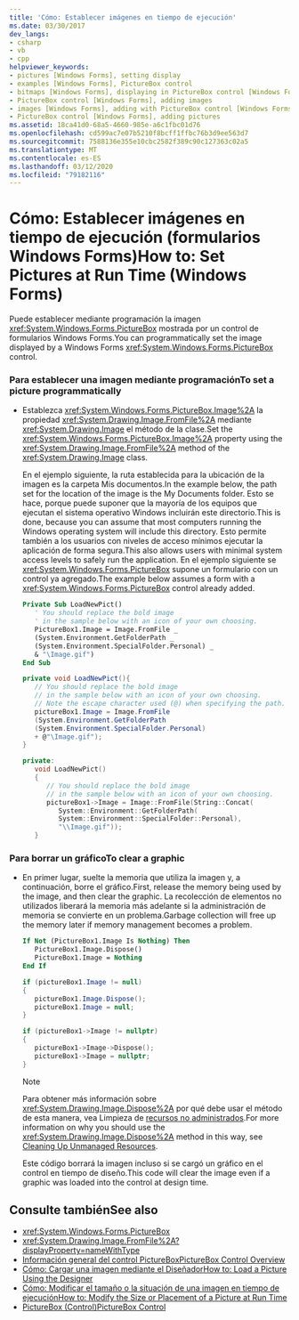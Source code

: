 ```yaml
---
title: 'Cómo: Establecer imágenes en tiempo de ejecución'
ms.date: 03/30/2017
dev_langs:
- csharp
- vb
- cpp
helpviewer_keywords:
- pictures [Windows Forms], setting display
- examples [Windows Forms], PictureBox control
- bitmaps [Windows Forms], displaying in PictureBox control [Windows Forms]
- PictureBox control [Windows Forms], adding images
- images [Windows Forms], adding with PictureBox control [Windows Forms]
- PictureBox control [Windows Forms], adding pictures
ms.assetid: 18ca41d0-68a5-4660-985e-a6c1fbc01d76
ms.openlocfilehash: cd599ac7e07b5210f8bcff1ffbc76b3d9ee563d7
ms.sourcegitcommit: 7588136e355e10cbc2582f389c90c127363c02a5
ms.translationtype: MT
ms.contentlocale: es-ES
ms.lasthandoff: 03/12/2020
ms.locfileid: "79182116"
---
```

# <a name="how-to-set-pictures-at-run-time-windows-forms"></a><span data-ttu-id="9e015-102">Cómo: Establecer imágenes en tiempo de ejecución (formularios Windows Forms)</span><span class="sxs-lookup"><span data-stu-id="9e015-102">How to: Set Pictures at Run Time (Windows Forms)</span></span>
<span data-ttu-id="9e015-103">Puede establecer mediante programación la imagen <xref:System.Windows.Forms.PictureBox> mostrada por un control de formularios Windows Forms.</span><span class="sxs-lookup"><span data-stu-id="9e015-103">You can programmatically set the image displayed by a Windows Forms <xref:System.Windows.Forms.PictureBox> control.</span></span>  
  
### <a name="to-set-a-picture-programmatically"></a><span data-ttu-id="9e015-104">Para establecer una imagen mediante programación</span><span class="sxs-lookup"><span data-stu-id="9e015-104">To set a picture programmatically</span></span>  
  
- <span data-ttu-id="9e015-105">Establezca <xref:System.Windows.Forms.PictureBox.Image%2A> la propiedad <xref:System.Drawing.Image.FromFile%2A> mediante <xref:System.Drawing.Image> el método de la clase.</span><span class="sxs-lookup"><span data-stu-id="9e015-105">Set the <xref:System.Windows.Forms.PictureBox.Image%2A> property using the <xref:System.Drawing.Image.FromFile%2A> method of the <xref:System.Drawing.Image> class.</span></span>  
  
     <span data-ttu-id="9e015-106">En el ejemplo siguiente, la ruta establecida para la ubicación de la imagen es la carpeta Mis documentos.</span><span class="sxs-lookup"><span data-stu-id="9e015-106">In the example below, the path set for the location of the image is the My Documents folder.</span></span> <span data-ttu-id="9e015-107">Esto se hace, porque puede suponer que la mayoría de los equipos que ejecutan el sistema operativo Windows incluirán este directorio.</span><span class="sxs-lookup"><span data-stu-id="9e015-107">This is done, because you can assume that most computers running the Windows operating system will include this directory.</span></span> <span data-ttu-id="9e015-108">Esto permite también a los usuarios con niveles de acceso mínimos ejecutar la aplicación de forma segura.</span><span class="sxs-lookup"><span data-stu-id="9e015-108">This also allows users with minimal system access levels to safely run the application.</span></span> <span data-ttu-id="9e015-109">En el ejemplo siguiente se <xref:System.Windows.Forms.PictureBox> supone un formulario con un control ya agregado.</span><span class="sxs-lookup"><span data-stu-id="9e015-109">The example below assumes a form with a <xref:System.Windows.Forms.PictureBox> control already added.</span></span>  
  
    ```vb  
    Private Sub LoadNewPict()  
       ' You should replace the bold image
       ' in the sample below with an icon of your own choosing.  
       PictureBox1.Image = Image.FromFile _  
       (System.Environment.GetFolderPath _  
       (System.Environment.SpecialFolder.Personal) _  
       & "\Image.gif")  
    End Sub  
    ```  
  
    ```csharp  
    private void LoadNewPict(){  
       // You should replace the bold image
       // in the sample below with an icon of your own choosing.  
       // Note the escape character used (@) when specifying the path.  
       pictureBox1.Image = Image.FromFile  
       (System.Environment.GetFolderPath  
       (System.Environment.SpecialFolder.Personal)  
       + @"\Image.gif");  
    }  
    ```  
  
    ```cpp  
    private:  
       void LoadNewPict()  
       {  
          // You should replace the bold image
          // in the sample below with an icon of your own choosing.  
          pictureBox1->Image = Image::FromFile(String::Concat(  
             System::Environment::GetFolderPath(  
             System::Environment::SpecialFolder::Personal),  
             "\\Image.gif"));  
       }  
    ```  
  
### <a name="to-clear-a-graphic"></a><span data-ttu-id="9e015-110">Para borrar un gráfico</span><span class="sxs-lookup"><span data-stu-id="9e015-110">To clear a graphic</span></span>  
  
- <span data-ttu-id="9e015-111">En primer lugar, suelte la memoria que utiliza la imagen y, a continuación, borre el gráfico.</span><span class="sxs-lookup"><span data-stu-id="9e015-111">First, release the memory being used by the image, and then clear the graphic.</span></span> <span data-ttu-id="9e015-112">La recolección de elementos no utilizados liberará la memoria más adelante si la administración de memoria se convierte en un problema.</span><span class="sxs-lookup"><span data-stu-id="9e015-112">Garbage collection will free up the memory later if memory management becomes a problem.</span></span>  
  
    ```vb  
    If Not (PictureBox1.Image Is Nothing) Then  
       PictureBox1.Image.Dispose()  
       PictureBox1.Image = Nothing  
    End If  
    ```  
  
    ```csharp  
    if (pictureBox1.Image != null)
    {  
       pictureBox1.Image.Dispose();  
       pictureBox1.Image = null;  
    }  
    ```  
  
    ```cpp  
    if (pictureBox1->Image != nullptr)  
    {  
       pictureBox1->Image->Dispose();  
       pictureBox1->Image = nullptr;  
    }  
    ```  
  
    > [!NOTE]
    > <span data-ttu-id="9e015-113">Para obtener más información sobre <xref:System.Drawing.Image.Dispose%2A> por qué debe usar el método de esta manera, vea Limpieza de [recursos no administrados](../../../standard/garbage-collection/unmanaged.md).</span><span class="sxs-lookup"><span data-stu-id="9e015-113">For more information on why you should use the <xref:System.Drawing.Image.Dispose%2A> method in this way, see [Cleaning Up Unmanaged Resources](../../../standard/garbage-collection/unmanaged.md).</span></span>  
  
     <span data-ttu-id="9e015-114">Este código borrará la imagen incluso si se cargó un gráfico en el control en tiempo de diseño.</span><span class="sxs-lookup"><span data-stu-id="9e015-114">This code will clear the image even if a graphic was loaded into the control at design time.</span></span>  
  
## <a name="see-also"></a><span data-ttu-id="9e015-115">Consulte también</span><span class="sxs-lookup"><span data-stu-id="9e015-115">See also</span></span>

- <xref:System.Windows.Forms.PictureBox>
- <xref:System.Drawing.Image.FromFile%2A?displayProperty=nameWithType>
- [<span data-ttu-id="9e015-116">Información general del control PictureBox</span><span class="sxs-lookup"><span data-stu-id="9e015-116">PictureBox Control Overview</span></span>](picturebox-control-overview-windows-forms.md)
- [<span data-ttu-id="9e015-117">Cómo: Cargar una imagen mediante el Diseñador</span><span class="sxs-lookup"><span data-stu-id="9e015-117">How to: Load a Picture Using the Designer</span></span>](how-to-load-a-picture-using-the-designer-windows-forms.md)
- [<span data-ttu-id="9e015-118">Cómo: Modificar el tamaño o la situación de una imagen en tiempo de ejecución</span><span class="sxs-lookup"><span data-stu-id="9e015-118">How to: Modify the Size or Placement of a Picture at Run Time</span></span>](how-to-modify-the-size-or-placement-of-a-picture-at-run-time-windows-forms.md)
- [<span data-ttu-id="9e015-119">PictureBox (Control)</span><span class="sxs-lookup"><span data-stu-id="9e015-119">PictureBox Control</span></span>](picturebox-control-windows-forms.md)
